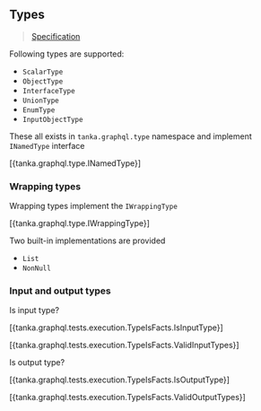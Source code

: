 ## Types

> [Specification](https://facebook.github.io/graphql/June2018/#sec-Types)

Following types are supported:
- `ScalarType`
- `ObjectType`
- `InterfaceType`
- `UnionType`
- `EnumType`
- `InputObjectType`

These all exists in `tanka.graphql.type` namespace and implement `INamedType` interface

[{tanka.graphql.type.INamedType}]

### Wrapping types

Wrapping types implement the `IWrappingType`

[{tanka.graphql.type.IWrappingType}]

Two built-in implementations are provided
- `List`
- `NonNull`


### Input and output types

Is input type?

[{tanka.graphql.tests.execution.TypeIsFacts.IsInputType}]

[{tanka.graphql.tests.execution.TypeIsFacts.ValidInputTypes}]


Is output type?

[{tanka.graphql.tests.execution.TypeIsFacts.IsOutputType}]

[{tanka.graphql.tests.execution.TypeIsFacts.ValidOutputTypes}]


